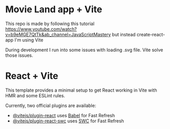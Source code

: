 # Movie Land app + Vite

This repo is made by following this tutorial https://www.youtube.com/watch?v=b9eMGE7QtTk&ab_channel=JavaScriptMastery but instead create-react-app I'm using Vite

During development I run into some issues with loading .svg file. Vite solve those issues.

# React + Vite

This template provides a minimal setup to get React working in Vite with HMR and some ESLint rules.

Currently, two official plugins are available:

- [@vitejs/plugin-react](https://github.com/vitejs/vite-plugin-react/blob/main/packages/plugin-react/README.md) uses [Babel](https://babeljs.io/) for Fast Refresh
- [@vitejs/plugin-react-swc](https://github.com/vitejs/vite-plugin-react-swc) uses [SWC](https://swc.rs/) for Fast Refresh
